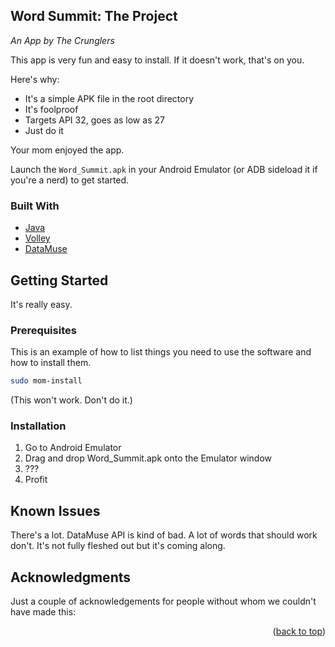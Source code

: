 <div id="top"></div>

<!-- ABOUT THE PROJECT -->
## Word Summit: The Project
_An App by The Crunglers_

This app is very fun and easy to install. If it doesn't work, that's on you.

Here's why:
* It's a simple APK file in the root directory
* It's foolproof
* Targets API 32, goes as low as 27
* Just do it

Your mom enjoyed the app.

Launch the `Word_Summit.apk` in your Android Emulator (or ADB sideload it if you're a nerd) to get started.

### Built With

* [Java](https://www.oracle.com/ca-en/java/)
* [Volley](https://google.github.io/volley/)
* [DataMuse](https://www.datamuse.com/api/)

<!-- GETTING STARTED -->
## Getting Started

It's really easy.

### Prerequisites

This is an example of how to list things you need to use the software and how to install them.
  ```sh
  sudo mom-install
  ```
  
  (This won't work. Don't do it.)

### Installation

1. Go to Android Emulator
2. Drag and drop Word_Summit.apk onto the Emulator window
3. ???
4. Profit

## Known Issues

There's a lot. DataMuse API is kind of bad. A lot of words that should work don't. It's not fully fleshed out but it's coming along.

<!-- ACKNOWLEDGMENTS -->
## Acknowledgments

Just a couple of acknowledgements for people without whom we couldn't have made this:

<p align="right">(<a href="#top">back to top</a>)</p>
